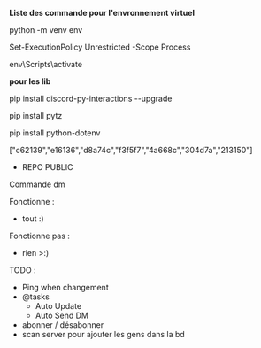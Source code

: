 **Liste des commande pour l'envronnement virtuel** 

python -m venv env

Set-ExecutionPolicy Unrestricted -Scope Process

env\Scripts\activate

**pour les lib**

pip install discord-py-interactions --upgrade

pip install pytz

pip install python-dotenv

["c62139","e16136","d8a74c","f3f5f7","4a668c","304d7a","213150"]



- REPO PUBLIC

Commande dm

Fonctionne :
- tout :)


Fonctionne pas : 
- rien >:)



TODO :
- Ping when changement
- @tasks
    - Auto Update
    - Auto Send DM
- abonner / désabonner
- scan server pour ajouter les gens dans la bd
